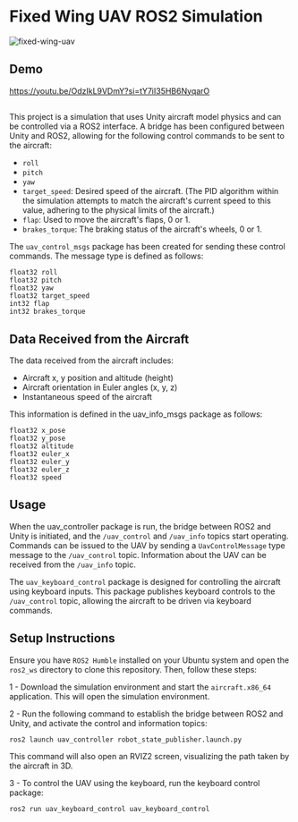 # Fixed Wing UAV ROS2 Simulation

![fixed-wing-uav](https://github.com/user-attachments/assets/7080bc56-47d4-468c-bce7-c97f91d537e3)

## Demo 

https://youtu.be/OdzIkL9VDmY?si=tY7iI35HB6NyqarO

## 
This project is a simulation that uses Unity aircraft model physics and can be controlled via a ROS2 interface. A bridge has been configured between Unity and ROS2, allowing for the following control commands to be sent to the aircraft:

- `roll`
- `pitch`
- `yaw`
- `target_speed`: Desired speed of the aircraft. (The PID algorithm within the simulation attempts to match the aircraft's current speed to this value, adhering to the physical limits of the aircraft.)
- `flap`: Used to move the aircraft's flaps, 0 or 1.
- `brakes_torque`: The braking status of the aircraft's wheels, 0 or 1.

The `uav_control_msgs` package has been created for sending these control commands. The message type is defined as follows:

```plaintext
float32 roll
float32 pitch
float32 yaw
float32 target_speed
int32 flap
int32 brakes_torque
````

## Data Received from the Aircraft
The data received from the aircraft includes:

- Aircraft x, y position and altitude (height)
- Aircraft orientation in Euler angles (x, y, z)
- Instantaneous speed of the aircraft

This information is defined in the uav_info_msgs package as follows:
```
float32 x_pose
float32 y_pose
float32 altitude
float32 euler_x
float32 euler_y
float32 euler_z
float32 speed
```

## Usage
When the uav_controller package is run, the bridge between ROS2 and Unity is initiated, and the `/uav_control` and `/uav_info` topics start operating. Commands can be issued to the UAV by sending a `UavControlMessage` type message to the `/uav_control` topic. Information about the UAV can be received from the `/uav_info` topic.

The `uav_keyboard_control` package is designed for controlling the aircraft using keyboard inputs. This package publishes keyboard controls to the `/uav_control` topic, allowing the aircraft to be driven via keyboard commands.

## Setup Instructions
Ensure you have `ROS2 Humble` installed on your Ubuntu system and open the `ros2_ws` directory to clone this repository. Then, follow these steps:

1 - Download the simulation environment and start the `aircraft.x86_64` application. This will open the simulation environment.

2 - Run the following command to establish the bridge between ROS2 and Unity, and activate the control and information topics:

`ros2 launch uav_controller robot_state_publisher.launch.py`

This command will also open an RVIZ2 screen, visualizing the path taken by the aircraft in 3D.

3 - To control the UAV using the keyboard, run the keyboard control package:

`ros2 run uav_keyboard_control uav_keyboard_control`
